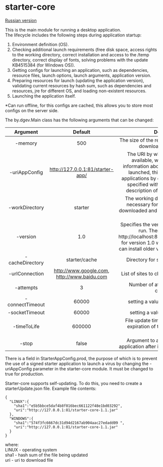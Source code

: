 # starter-core

[Russian version](https://github.com/gdevby/desktop-starter-launch-update-bootstrap/blob/master/starter-core/README_RU.md)<br>

This is the main module for running a desktop application. <br>
The lifecycle includes the following steps during application startup:
<ol>
<li>Environment definition (ОS).</li>
<li>Checking additional launch requirements (free disk space, access rights to the working directory, correct installation and access to the /temp directory, correct display of fonts, solving problems with the update KB4515384 (for Windows OS)).</li>
<li>Getting configs for launching an application, such as dependencies, resource files, launch options, launch arguments, application version.</li>
<li>Preparing resources for launch (updating the application version), validating current resources by hash sum, such as dependencies and resources, jre for different OS, and loading non-existent resources.</li>
<li>Launching the application itself.</li>
</ol>

*Can run offline, for this configs are cached, this allows you to store most configs on the server side.<br>

The by.dgev.Main class has the following arguments that can be changed:<br>

| Argument | Default | Description |
| :------: | :-----: | :---------: |
| -memory| 500 | The size of the required free disk space to download the application |  
| -uriAppConfig| http://127.0.0.1:81/starter-app/ | The URI by which appConfig.json is available, which contains all the information about the application being launched, this config is used by all applications by default. The URI must be specified without a version, see the description of the version parameter|  
| -workDirectory| starter  |The working directory where the files necessary for the application will be downloaded and where the application will run |  
| -version| 1.0 | Specifies the version of the application to run. Therefore, the config http://localhost:81/app/1.0/appConfig.json for version 1.0 will be used. This way we can install older versions of the application | 
|-cacheDirectory| starter/cache  | Directory for storing cached configs |  
|-urlConnection| http://www.google.com, http://www.baidu.com | List of sites to check Internet connection |
|-attempts| 3 | Number of attempts to restore the connection|
|-connectTimeout| 60000  |setting a value setConnectTimeout|
|-socketTimeout| 60000  |setting a value setSocketTimeout|
|-timeToLife| 600000 | File update time in seconds. After the expiration of this time, the file is not relevant|
|-stop|false| Argument to automatically close the application after installation. Used for tests|

There is a field in StarterAppConfig.prod, the purpose of which is to prevent the use of a signed starter application to launch a virus by changing the -uriAppConfig parameter in the starter-core module. It must be changed to true for production.

Starter-core supports self-updating. To do this, you need to create a starterUpdate.json file. Example file contents:
```
{
  "LINUX":{
	"sha1":"e5b5bbce5daf4b8f016bec661122f48e1bd03292",
	"uri":"http://127.0.0.1:81/starter-core-1.1.jar"
  },
  "WINDOWS":{
	"sha1":"574f3fc6667dc31d94d2167ab904aac27edadd09 ",
	"uri":"http://127.0.0.1:81/starter-core-1.1.jar"
  }
}
```
where:<br>
LINUX - operating system<br>
sha1 - hash sum of the file being updated<br>
uri - uri to download file<br>